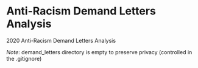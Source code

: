 # Anti-Racism Demand Letters Analysis
2020 Anti-Racism Demand Letters Analysis

_Note_: demand_letters directory is empty to preserve privacy (controlled in the .gitignore)
